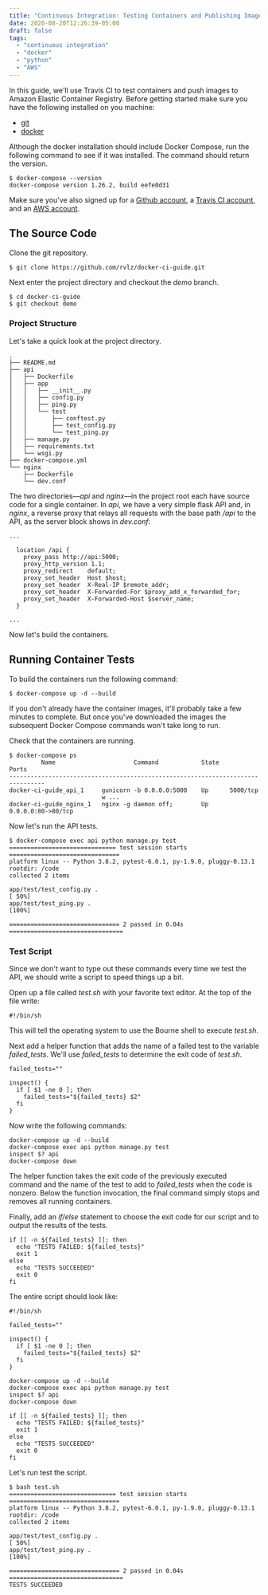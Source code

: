 ```yaml
---
title: "Continuous Integration: Testing Containers and Publishing Images"
date: 2020-08-20T12:26:39-05:00
draft: false
tags:
  - "continuous integration"
  - "docker"
  - "python"
  - "AWS"
---
```


In this guide, we'll use Travis CI to test containers and push images to Amazon Elastic
Container Registry. Before getting started make sure you have the following installed on
you machine:

* [git](https://git-scm.com/book/en/v2/Getting-Started-Installing-Git)
* [docker](https://docs.docker.com/get-docker/)

Although the docker installation should include Docker Compose, run the following command
to see if it was installed. The command should return the version.

```
$ docker-compose --version
docker-compose version 1.26.2, build eefe0d31
```

Make sure you've also signed up for a [Github account](https://github.com/), a
[Travis CI account](https://travis-ci.org/), and an [AWS account](https://aws.amazon.com/).

## The Source Code
Clone the git repository.
```
$ git clone https://github.com/rvlz/docker-ci-guide.git
```
Next enter the project directory and checkout the *demo* branch.
```
$ cd docker-ci-guide
$ git checkout demo
```

### Project Structure
Let's take a quick look at the project directory.
```
.
├── README.md
├── api
│   ├── Dockerfile
│   ├── app
│   │   ├── __init__.py
│   │   ├── config.py
│   │   ├── ping.py
│   │   └── test
│   │       ├── conftest.py
│   │       ├── test_config.py
│   │       └── test_ping.py
│   ├── manage.py
│   ├── requirements.txt
│   └── wsgi.py
├── docker-compose.yml
└── nginx
    ├── Dockerfile
    └── dev.conf
```
The two directories—*api* and *nginx*—in the project root each have source code for
a single container. In *api*, we have a very simple flask API and, in *nginx*, a reverse
proxy that relays all requests with the base path */api* to the API, as the server
block shows in *dev.conf*:
```
...

  location /api {
    proxy_pass http://api:5000;
    proxy_http_version 1.1;
    proxy_redirect    default;
    proxy_set_header  Host $host;
    proxy_set_header  X-Real-IP $remote_addr;
    proxy_set_header  X-Forwarded-For $proxy_add_x_forwarded_for;
    proxy_set_header  X-Forwarded-Host $server_name;
  }

...
```
Now let's build the containers.

## Running Container Tests
To build the containers run the following command:
```
$ docker-compose up -d --build
```
If you don't already have the container images, it'll probably take a few minutes to
complete. But once you've downloaded the images the subsequent Docker Compose commands
won't take long to run.

Check that the containers are running.
```
$ docker-compose ps
         Name                      Command            State         Ports       
--------------------------------------------------------------------------------
docker-ci-guide_api_1     gunicorn -b 0.0.0.0:5000    Up      5000/tcp          
                          w ...                                                 
docker-ci-guide_nginx_1   nginx -g daemon off;        Up      0.0.0.0:80->80/tcp
```

Now let's run the API tests.
```
$ docker-compose exec api python manage.py test
============================== test session starts ===============================
platform linux -- Python 3.8.2, pytest-6.0.1, py-1.9.0, pluggy-0.13.1
rootdir: /code
collected 2 items                                                                

app/test/test_config.py .                                                  [ 50%]
app/test/test_ping.py .                                                    [100%]

=============================== 2 passed in 0.04s ================================
```

### Test Script

Since we don't want to type out these commands every time we test the API, we should
write a script to speed things up a bit.

Open up a file called *test.sh* with your favorite text editor. At the top of the file
write:

```
#!/bin/sh
```

This will tell the operating system to use the Bourne shell to execute *test.sh*.

Next add a helper function that adds the name of a failed test to the variable
*failed_tests*. We'll use *failed_tests* to determine the exit code of *test.sh*.
```
failed_tests=""

inspect() {
  if [ $1 -ne 0 ]; then
    failed_tests="${failed_tests} $2"
  fi
}
```
Now write the following commands:
```
docker-compose up -d --build
docker-compose exec api python manage.py test
inspect $? api
docker-compose down
```

The helper function takes the exit code of the previously executed command and the name of
the test to add to *failed_tests* when the code is nonzero. Below the function invocation, the final command simply stops and removes all running containers.

Finally, add an *if/else* statement to choose the exit code for our script and to output
the results of the tests.
```
if [[ -n ${failed_tests} ]]; then
  echo "TESTS FAILED: ${failed_tests}"
  exit 1
else
  echo "TESTS SUCCEEDED"
  exit 0
fi
```

The entire script should look like:
```
#!/bin/sh

failed_tests=""

inspect() {
  if [ $1 -ne 0 ]; then
    failed_tests="${failed_tests} $2"
  fi
}

docker-compose up -d --build
docker-compose exec api python manage.py test
inspect $? api
docker-compose down

if [[ -n ${failed_tests} ]]; then
  echo "TESTS FAILED: ${failed_tests}"
  exit 1
else
  echo "TESTS SUCCEEDED"
  exit 0
fi
```

Let's run test the script.
```
$ bash test.sh
============================== test session starts ===============================
platform linux -- Python 3.8.2, pytest-6.0.1, py-1.9.0, pluggy-0.13.1
rootdir: /code
collected 2 items                                                                

app/test/test_config.py .                                                  [ 50%]
app/test/test_ping.py .                                                    [100%]

=============================== 2 passed in 0.04s ================================
TESTS SUCCEEDED
```
